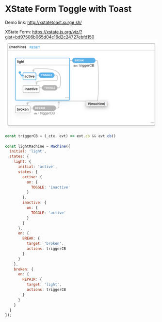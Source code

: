 # XState Form Toggle with Toast

Demo link:
http://xstatetoast.surge.sh/


XState Form:
https://xstate.js.org/viz/?gist=bd97506b065d04c16d2c24727ebfd150
![xstate-light](light.png)

```javascript
const triggerCB = (_ctx, evt) => evt.cb && evt.cb()

const lightMachine = Machine({
  initial: 'light',
  states: {
    light: {
      initial: 'active',
      states: {
        active: {
          on: {
            TOGGLE: 'inactive'
          }
        },
        inactive: {
          on: {
            TOGGLE: 'active'
          }
        }
      },
      on: {
        BREAK: {
          target: 'broken',
          actions: triggerCB
        }
      }
    },
    broken: {
      on: {
        REPAIR: {
          target: 'light',
          actions: triggerCB
        }
      }
    }
  }
});
```